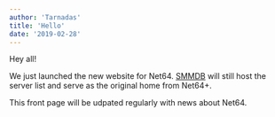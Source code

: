 ```yaml
---
author: 'Tarnadas'
title: 'Hello'
date: '2019-02-28'
---
```


Hey all!

We just launched the new website for Net64. [SMMDB](https://smmdb.ddns.net) will still host the server list and serve as the original home from Net64+.

This front page will be udpated regularly with news about Net64.
